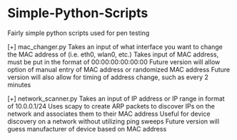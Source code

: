 # Simple-Python-Scripts
Fairly simple python scripts used for pen testing

[+] mac_changer.py
Takes an input of what interface you want to change the MAC address of (i.e. eth0, wlan0, etc.)
Takes input of MAC address, must be put in the format of 00:00:00:00:00:00
Future version will allow option of manual entry of MAC address or randomized MAC address
Future version will also allow for timing of address change, such as every 2 minutes

[+] network_scanner.py
Takes an input of IP address or IP range in format of 10.0.0.1/24
Uses scapy to create ARP packets to discover IPs on the network and associates them to their MAC address
Useful for device discovery on a network without utilizing ping sweeps
Future version will guess manufacturer of device based on MAC address

